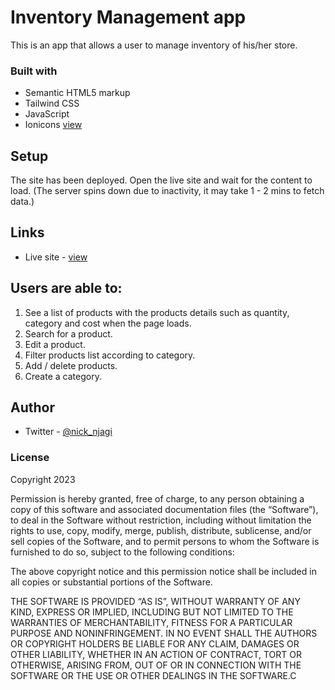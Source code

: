 # Inventory Management app

This is an app that allows a user to manage inventory of his/her store.

### Built with

- Semantic HTML5 markup
- Tailwind CSS 
- JavaScript
- Ionicons [view](https://ionic.io/ionicons)

## Setup

The site has been deployed. Open the live site and wait for the content to load. (The server spins down due to inactivity, it may take 1 - 2 mins to fetch data.)

## Links

- Live site - [view](https://phase1project.netlify.app)

## Users are able to:

1. See a list of products with the products details such as quantity, category and cost when the page loads.
2. Search for a product. 
3. Edit a product. 
4. Filter products list according to category.
5. Add / delete products.
6. Create a category.

## Author

- Twitter - [@nick_njagi](https://www.twitter.com/nick_njagi)

### License
Copyright 2023 

Permission is hereby granted, free of charge, to any person obtaining a copy of this software and associated documentation files (the “Software”), to deal in the Software without restriction, including without limitation the rights to use, copy, modify, merge, publish, distribute, sublicense, and/or sell copies of the Software, and to permit persons to whom the Software is furnished to do so, subject to the following conditions:

The above copyright notice and this permission notice shall be included in all copies or substantial portions of the Software.

THE SOFTWARE IS PROVIDED “AS IS”, WITHOUT WARRANTY OF ANY KIND, EXPRESS OR IMPLIED, INCLUDING BUT NOT LIMITED TO THE WARRANTIES OF MERCHANTABILITY, FITNESS FOR A PARTICULAR PURPOSE AND NONINFRINGEMENT. IN NO EVENT SHALL THE AUTHORS OR COPYRIGHT HOLDERS BE LIABLE FOR ANY CLAIM, DAMAGES OR OTHER LIABILITY, WHETHER IN AN ACTION OF CONTRACT, TORT OR OTHERWISE, ARISING FROM, OUT OF OR IN CONNECTION WITH THE SOFTWARE OR THE USE OR OTHER DEALINGS IN THE SOFTWARE.C